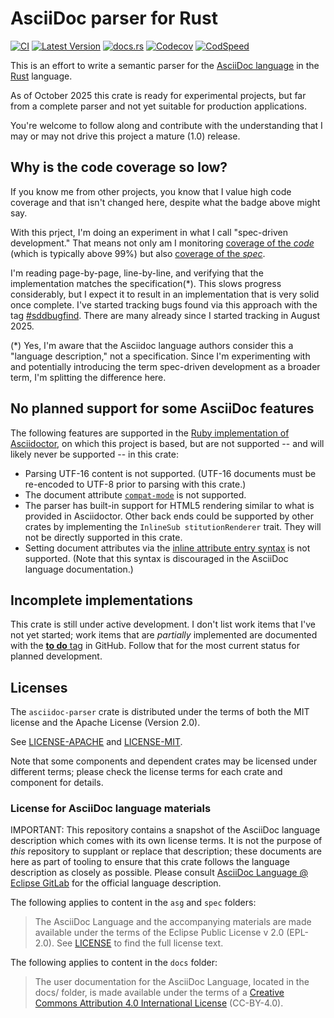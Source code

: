 # AsciiDoc parser for Rust

[![CI](https://github.com/scouten/asciidoc-parser/actions/workflows/ci.yml/badge.svg)](https://github.com/scouten/asciidoc-parser/actions/workflows/ci.yml) [![Latest Version](https://img.shields.io/crates/v/asciidoc-parser.svg)](https://crates.io/crates/asciidoc-parser) [![docs.rs](https://img.shields.io/docsrs/asciidoc-parser)](https://docs.rs/asciidoc-parser/) [![Codecov](https://codecov.io/gh/scouten/asciidoc-parser/graph/badge.svg?token=ULDZN1IUR9)](https://codecov.io/gh/scouten/asciidoc-parser) [![CodSpeed](https://img.shields.io/endpoint?url=https://codspeed.io/badge.json)](https://codspeed.io/scouten/asciidoc-parser)

This is an effort to write a semantic parser for the [AsciiDoc language](https://docs.asciidoctor.org/asciidoc/latest/) in the [Rust](https://rust-lang.org) language.

As of October 2025 this crate is ready for experimental projects, but far from a complete parser and not yet suitable for production applications.

You're welcome to follow along and contribute with the understanding that I may or may not drive this project a mature (1.0) release.

## Why is the code coverage so low?

If you know me from other projects, you know that I value high code coverage and that isn't changed here, despite what the badge above might say.

With this prject, I'm doing an experiment in what I call "spec-driven development." That means not only am I monitoring [coverage of the _code_](https://app.codecov.io/gh/scouten/asciidoc-parser/tree/main/parser%2Fsrc) (which is typically above 99%) but also [coverage of the _spec_](https://app.codecov.io/gh/scouten/asciidoc-parser/tree/main/docs%2Fmodules).

I'm reading page-by-page, line-by-line, and verifying that the implementation matches the specification(*). This slows progress considerably, but I expect it to result in an implementation that is very solid once complete. I've started tracking bugs found via this approach with the tag [#sddbugfind](https://github.com/scouten/asciidoc-parser/pulls?q=is%3Apr+label%3Asddbugfind+is%3Aclosed). There are many already since I started tracking in August 2025.

(*) Yes, I'm aware that the Asciidoc language authors consider this a "language description," not a specification. Since I'm experimenting with and potentially introducing the term spec-driven development as a broader term, I'm splitting the difference here.

## No planned support for some AsciiDoc features

The following features are supported in the [Ruby implementation of Asciidoctor](https://github.com/asciidoctor/asciidoctor), on which this project is based, but are not supported -- and will likely never be supported -- in this crate:

* Parsing UTF-16 content is not supported. (UTF-16 documents must be re-encoded to UTF-8 prior to parsing with this crate.)
* The document attribute [`compat-mode`](https://docs.asciidoctor.org/asciidoctor/latest/migrate/asciidoc-py/#compatibility-mode) is not supported.
* The parser has built-in support for HTML5 rendering similar to what is provided in Asciidoctor. Other back ends could be supported by other crates by implementing the `InlineSub stitutionRenderer` trait. They will not be directly supported in this crate.
* Setting document attributes via the [inline attribute entry syntax](https://docs.asciidoctor.org/asciidoc/latest/attributes/inline-attribute-entries/) is not supported. (Note that this syntax is discouraged in the AsciiDoc language documentation.)

## Incomplete implementations

This crate is still under active development. I don't list work items that I've not yet started; work items that are _partially_ implemented are documented with the [**to do** tag](https://github.com/scouten/asciidoc-parser/issues?q=is%3Aissue%20state%3Aopen%20label%3Ato-do) in GitHub. Follow that for the most current status for planned development.

## Licenses

The `asciidoc-parser` crate is distributed under the terms of both the MIT license and the Apache License (Version 2.0).

See [LICENSE-APACHE](./LICENSE-APACHE) and [LICENSE-MIT](./LICENSE-MIT).

Note that some components and dependent crates may be licensed under different terms; please check the license terms for each crate and component for details.

### License for AsciiDoc language materials

IMPORTANT: This repository contains a snapshot of the AsciiDoc language description which comes with its own license terms. It is not the purpose of _this_ repository to supplant or replace that description; these documents are here as part of tooling to ensure that this crate follows the language description as closely as possible. Please consult [AsciiDoc Language @ Eclipse GitLab](https://gitlab.eclipse.org/eclipse/asciidoc-lang/asciidoc-lang) for the official language description.

The following applies to content in the `asg` and `spec` folders:

> The AsciiDoc Language and the accompanying materials are made available under the terms of the Eclipse Public License v 2.0 (EPL-2.0). See [LICENSE](https://gitlab.eclipse.org/eclipse/asciidoc-lang/asciidoc-lang/-/blob/main/LICENSE) to find the full license text.

The following applies to content in the `docs` folder:

> The user documentation for the AsciiDoc Language, located in the docs/ folder, is made available under the terms of a [Creative Commons Attribution 4.0 International License](https://creativecommons.org/licenses/by/4.0/) (CC-BY-4.0).
